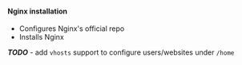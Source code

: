 #### Nginx installation  
  
- Configures Nginx's official repo
- Installs Nginx  

***TODO*** - add `vhosts` support to configure users/websites under `/home`
